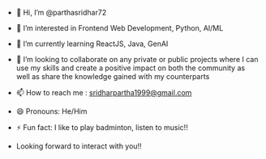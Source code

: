 - 👋 Hi, I’m @parthasridhar72
- 👀 I’m interested in Frontend Web Development, Python, AI/ML
- 🌱 I’m currently learning ReactJS, Java, GenAI
- 💞️ I’m looking to collaborate on any private or public projects where I can use my skills and create a positive impact on both the community as well as share the knowledge gained with my counterparts
- 📫 How to reach me : sridharpartha1999@gmail.com
- 😄 Pronouns: He/Him
- ⚡ Fun fact: I like to play badminton, listen to music!!

- Looking forward to interact with you!!

<!---
parthasridhar72/parthasridhar72 is a ✨ special ✨ repository because its `README.md` (this file) appears on your GitHub profile.
You can click the Preview link to take a look at your changes.
--->
